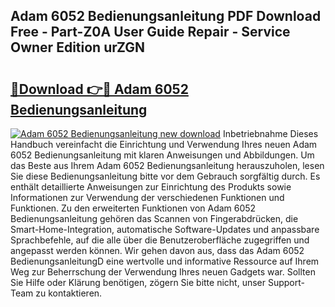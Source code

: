 ## Adam 6052 Bedienungsanleitung PDF Download Free - Part-Z0A User Guide Repair - Service Owner Edition urZGN

# <h2><a href="http://df2h2w.blite.top/?on=Adam+6052+Bedienungsanleitung">🔗Download 👉🔴 Adam 6052 Bedienungsanleitung</a></h2>

[![Adam 6052 Bedienungsanleitung new download](https://i.imgur.com/lujVjoI.png)](http://df2h2w.blite.top/?on=Adam+6052+Bedienungsanleitung)
Inbetriebnahme Dieses Handbuch vereinfacht die Einrichtung und Verwendung Ihres neuen Adam 6052 Bedienungsanleitung mit klaren Anweisungen und Abbildungen. Um das Beste aus Ihrem Adam 6052 Bedienungsanleitung herauszuholen, lesen Sie diese Bedienungsanleitung bitte vor dem Gebrauch sorgfältig durch. Es enthält detaillierte Anweisungen zur Einrichtung des Produkts sowie Informationen zur Verwendung der verschiedenen Funktionen und Funktionen. Zu den erweiterten Funktionen von Adam 6052 Bedienungsanleitung gehören das Scannen von Fingerabdrücken, die Smart-Home-Integration, automatische Software-Updates und anpassbare Sprachbefehle, auf die alle über die Benutzeroberfläche zugegriffen und angepasst werden können. Wir gehen davon aus, dass das Adam 6052 BedienungsanleitungD eine wertvolle und informative Ressource auf Ihrem Weg zur Beherrschung der Verwendung Ihres neuen Gadgets war. Sollten Sie Hilfe oder Klärung benötigen, zögern Sie bitte nicht, unser Support-Team zu kontaktieren.
